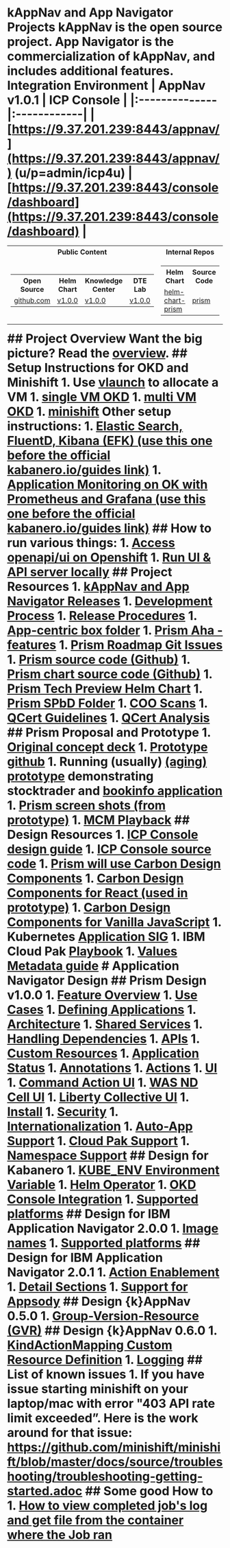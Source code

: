 # kAppNav and App Navigator Projects kAppNav is the open source project. App Navigator is the commercialization of kAppNav, and includes additional features. **Integration Environment** | AppNav v1.0.1 | ICP Console | |:--------------|:------------| | [https://9.37.201.239:8443/appnav/](https://9.37.201.239:8443/appnav/) (u/p=admin/icp4u) | [https://9.37.201.239:8443/console/dashboard](https://9.37.201.239:8443/console/dashboard) | <table> <tr> <th>Public Content</th> <th>Internal Repos</th> </tr> <tr> <td> <table> <tr> <th>Open Source</th> <th>Helm Chart</th> <th>Knowledge Center</th> <th>DTE Lab</th> </tr> <tr> <td> [github.com](https://github.com/kappnav) </td> <td> [v1.0.0](https://github.com/IBM/charts/tree/master/stable/ibm-app-navigator) </td> <td> [v1.0.0](https://www.ibm.com/support/knowledgecenter/en/SSAW57_9.0.5/com.ibm.websphere.nd.multiplatform.doc/ae/tcld_appnav.html) </td> <td> [v1.0.0](https://cloudcontent.mybluemix.net/cloud/garage/dte/tutorial/application-navigator-introduction) </td> </tr> </table> <td> <table> <tr> <th>Helm Chart</th> <th>Source Code</th> </tr> <tr> <td> [helm-chart-prism](https://github.ibm.com/WASCloudPrivate/helm-chart-prism) </td> <td> [prism](https://github.ibm.com/WASCloudPrivate/prism) </td> </tr> </table> </td> </tr> </table> ## Project Overview Want the big picture? Read the [overview](https://github.com/kappnav/design/blob/master/a.overview.md). ## Setup Instructions for OKD and Minishift 1. Use [vlaunch](https://vlaunch.rtp.raleigh.ibm.com/signin) to allocate a VM 1. [single VM OKD](https://ibm.box.com/s/lfmpeu0994z0h7y89upbd2orytm4eewj) 1. [multi VM OKD](https://ibm.box.com/s/dm3v316lrxs6bdrxnnizo2kdhn1addgt) 1. [minishift](https://docs.okd.io/latest/minishift/getting-started/installing.html) Other setup instructions: 1. [Elastic Search, FluentD, Kibana (EFK) (use this one before the official kabanero.io/guides link)](https://github.com/fwji/openshift-logging) 1. [Application Monitoring on OK with Prometheus and Grafana (use this one before the official kabanero.io/guides link)](https://github.com/fwji/openshift-monitoring) ## How to run various things: 1. [Access openapi/ui on Openshift](https://github.com/kappnav/design/blob/master/api-server-openapi-ui.md) 1. [Run UI & API server locally](https://github.com/kappnav/ui/wiki/UI-Development:-Getting-started#step-two-start-api-server) ## Project Resources 1. [kAppNav and App Navigator Releases](https://github.com/kappnav/design/blob/master/releases.md) 1. [Development Process](https://github.com/kappnav/design/blob/master/dev-process.md) 1. [Release Procedures](https://github.com/kappnav/design/blob/master/release-procedures.md) 1. [App-centric box folder](https://ibm.ent.box.com/folder/46276533612) 1. [Prism Aha - features](https://bigblue.aha.io/products/ICPRIVATE/feature_cards#) 1. [Prism Roadmap Git Issues](https://github.ibm.com/WASCloudPrivate/roadmap#boards?repos=210627,211371,210628,210626&showPRs=false) 1. [Prism source code (Github)](https://github.ibm.com/WASCloudPrivate/prism) 1. [Prism chart source code (Github)](https://github.ibm.com/WASCloudPrivate/helm-chart-prism) 1. [Prism Tech Preview Helm Chart](https://github.com/WASdev/app-nav-helm-chart) 1. [Prism SPbD Folder](https://ibm.box.com/s/so610crq25tk5imv2s5vice4fs33ukli) 1. [COO Scans](https://github.com/kappnav/design/blob/master/coo-scans.md) 1. [QCert Guidelines](https://ibm.box.com/s/77qudm1by56xcc6uluf2wtvzie3nl6cx) 1. [QCert Analysis](https://ibm.box.com/s/u7d1hqnxkoph76d1wjr28cpkc2gvl43f) ## Prism Proposal and Prototype 1. [Original concept deck](https://ibm.box.com/s/efeyea5h3bqq3esg41qn0s92x45pzzek) 1. [Prototype github](https://github.ibm.com/seed/prism) 1. Running (usually) [(aging) prototype](http://9.42.75.88:31378/) demonstrating stocktrader and [bookinfo application](https://istio.io/docs/examples/bookinfo/) 1. [Prism screen shots (from prototype)](https://ibm.box.com/s/1v5l78wi1rdrgvkw326g353nlnkk8pbc) 1. [MCM Playback](https://ibm.ent.box.com/file/315284621261) ## Design Resources 1. [ICP Console design guide](https://pages.github.ibm.com/IBMPrivateCloud/design/Standards/) 1. [ICP Console source code](https://github.ibm.com/IBMPrivateCloud/platform-ui) 1. [Prism will use Carbon Design Components](http://www.carbondesignsystem.com/) 1. [Carbon Design Components for React (used in prototype)](https://github.com/IBM/carbon-components-react) 1. [Carbon Design Components for Vanilla JavaScript](https://github.com/IBM/carbon-components) 1. Kubernetes [Application SIG](https://github.com/kubernetes-sigs/application) 1. IBM Cloud Pak [Playbook](https://playbook.cloudpaklab.ibm.com/) 1. [Values Metadata guide](http://icp-content-playbook.rch.stglabs.ibm.com/values-metadata/) # Application Navigator Design ## Prism Design v1.0.0 1. [Feature Overview](https://github.com/kappnav/design/blob/master/feature-overview.md) 1. [Use Cases](https://github.com/kappnav/design/blob/master/use-cases.md) 1. [Defining Applications](https://github.com/kappnav/design/blob/master/defining-apps.md) 1. [Architecture](https://github.com/kappnav/design/blob/master/architecture.md) 1. [Shared Services](https://github.com/kappnav/design/blob/master/shared-services.md) 1. [Handling Dependencies](https://github.com/kappnav/design/blob/master/dependencies.md) 1. [APIs](https://github.com/kappnav/design/blob/master/APIs.md) 1. [Custom Resources](https://github.com/kappnav/design/blob/master/custom-resources.md) 1. [Application Status](https://github.com/kappnav/design/blob/master/status-determination.md) 1. [Annotations](https://github.com/kappnav/design/blob/master/annotations.md) 1. [Actions](https://github.com/kappnav/design/blob/master/actions-config-maps.md) 1. [UI](https://github.com/kappnav/design/blob/master/UI-layout.md) 1. [Command Action UI](https://github.com/kappnav/design/blob/master/command-action-ui.md) 1. [WAS ND Cell UI](https://github.com/kappnav/design/blob/master/was-cell-ui.md) 1. [Liberty Collective UI](https://github.com/kappnav/design/blob/master/liberty-collective-ui.md) 1. [Install](https://github.com/kappnav/design/blob/master/install.md) 1. [Security](https://github.com/kappnav/design/blob/master/security.md) 1. [Internationalization](https://github.com/kappnav/design/blob/master/NLS.md) 1. [Auto-App Support](https://github.com/kappnav/design/blob/master/auto-app-lifecycle.md) 1. [Cloud Pak Support](https://github.com/kappnav/design/blob/master/auto-app-lifecycle.md#cloud-pak-support) 1. [Namespace Support](https://github.com/kappnav/design/blob/master/namespaces.md) ## Design for Kabanero 1. [KUBE_ENV Environment Variable](https://github.com/kappnav/design/blob/master/kubeEnv-Env-var.md) 1. [Helm Operator](https://github.com/kappnav/design/blob/master/helm-operator.md) 1. [OKD Console Integration](https://github.com/kappnav/design/blob/master/okd-console-integration.md) 1. [Supported platforms](https://github.ibm.com/WASCloudTribe/design/blob/master/platforms.md#kappnav) ## Design for IBM Application Navigator 2.0.0 1. [Image names](https://ibm.box.com/s/6526zggnrqfpqpbfbokdj32t8oti5w3z) 1. [Supported platforms](https://github.ibm.com/WASCloudTribe/design/blob/master/platforms.md#ibm-application-navigator-v200) ## Design for IBM Application Navigator 2.0.1 1. [Action Enablement](https://github.com/kappnav/design/blob/master/action-enablement.md) 1. [Detail Sections](https://github.com/kappnav/design/blob/master/ui-detail-sections.md) 1. [Support for Appsody](https://github.com/kappnav/design/blob/master/appsody.md) ## Design {k}AppNav 0.5.0 1. [Group-Version-Resource (GVR)](https://github.com/kappnav/design/blob/master/groups-and-versions.md) ## Design {k}AppNav 0.6.0 1. [KindActionMapping Custom Resource Definition](https://github.com/kappnav/design/blob/master/kind-action-mapping.md) 1. [Logging](https://github.com/kappnav/design/blob/master/logging.md) ## List of known issues 1. If you have issue starting minishift on your laptop/mac with error "403 API rate limit exceeded”. Here is the work around for that issue: https://github.com/minishift/minishift/blob/master/docs/source/troubleshooting/troubleshooting-getting-started.adoc ## Some good How to 1. [How to view completed job's log and get file from the container where the Job ran](https://github.com/kappnav/design/blob/master/completedJob.md)
